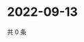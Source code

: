 # 2022-09-13

共 0 条

<!-- BEGIN WEIBO -->
<!-- 最后更新时间 Tue Sep 13 2022 20:38:16 GMT+0800 (China Standard Time) -->

<!-- END WEIBO -->
